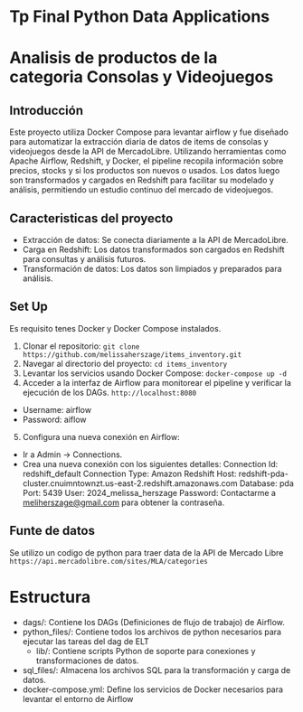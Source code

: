# Tp Final Python Data Applications

# Analisis de productos de la categoria Consolas y Videojuegos 

## Introducción

Este proyecto utiliza Docker Compose para levantar airflow y fue diseñado para automatizar la extracción diaria de datos de items de consolas y videojuegos desde la API de MercadoLibre. Utilizando herramientas como Apache Airflow, Redshift, y Docker, el pipeline recopila información sobre precios, stocks y si los productos son nuevos o usados. Los datos luego son transformados y cargados en Redshift para facilitar su modelado y análisis, permitiendo un estudio continuo del mercado de videojuegos.

## Caracteristicas del proyecto

- Extracción de datos: Se conecta diariamente a la API de MercadoLibre.
- Carga en Redshift: Los datos transformados son cargados en Redshift para consultas y análisis futuros.
- Transformación de datos: Los datos son limpiados y preparados para análisis.

## Set Up

Es requisito tenes Docker y Docker Compose instalados.

1. Clonar el repositorio:
```git clone https://github.com/melissaherszage/items_inventory.git```
2. Navegar al directorio del proyecto:
```cd items_inventory```
3. Levantar los servicios usando Docker Compose:
```docker-compose up -d```
4. Acceder a la interfaz de Airflow para monitorear el pipeline y verificar la ejecución de los DAGs.
```http://localhost:8080```
- Username: airflow
- Password: aiflow
5. Configura una nueva conexión en Airflow:
- Ir a Admin -> Connections.
- Crea una nueva conexión con los siguientes detalles:
Connection Id: redshift_default
Connection Type: Amazon Redshift
Host: redshift-pda-cluster.cnuimntownzt.us-east-2.redshift.amazonaws.com
Database: pda
Port: 5439
User: 2024_melissa_herszage
Password: Contactarme a meliherszage@gmail.com para obtener la contraseña.

## Funte de datos

Se utilizo un codigo de python para traer data de la API de Mercado Libre
```https://api.mercadolibre.com/sites/MLA/categories```

# Estructura

- dags/: Contiene los DAGs (Definiciones de flujo de trabajo) de Airflow.
- python_files/: Contiene todos los archivos de python necesarios para ejecutar las tareas del dag de ELT
    - lib/: Contiene scripts Python de soporte para conexiones y transformaciones de datos.
- sql_files/: Almacena los archivos SQL para la transformación y carga de datos.
- docker-compose.yml: Define los servicios de Docker necesarios para levantar el entorno de Airflow
